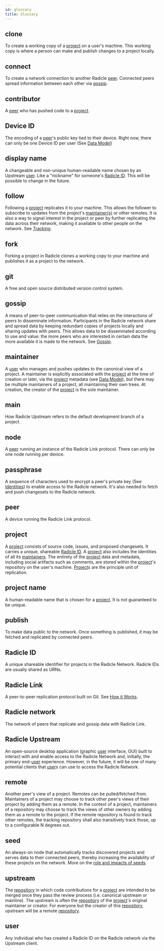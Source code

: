 ```yaml
---
id: glossary
title: Glossary
---
```


## clone
To create a working copy of a [project][pr] on a user's machine. This working
copy is where a person can make and publish changes to a project locally.

## connect
To create a network connection to another Radicle [peer][pe]. Connected peers
spread information between each other via [gossip][gp].

## contributor
A [peer][pe] who has pushed code to a [project][pr].

## Device ID
The encoding of a [peer][pr]'s public key tied to their device. Right now, there
can only be one Device ID per user (See [Data Model][hiw-dm])

## display name
A changeable and non-unique human-readable name chosen by an Upstream
[user][us]. Like a "nickname" for someone's [Radicle ID][ri]. This will be
possible to change in the future. 

## follow
Following a [project][pr] replicates it to your machine. This allows the
follower to subscribe to updates from the project's [maintainer(s)][ma] or other
remotes. It is also a way to signal interest in the project or peer by further
replicating the data across their network, making it available to other people
on the network. See [Tracking][hiw-tr].

## fork
Forking a project in Radicle clones a working copy to your machine and publishes
it as a project to the network.

## git
A free and open source distributed version control system.

## gossip
A means of peer-to-peer communication that relies on the interactions of peers
to disseminate information. Participants in the Radicle network share and spread
data by keeping redundant copies of projects locally and sharing updates with
peers. This allows data to be disseminated according to use and value: the more
peers who are interested in certain data the more available it is made to the
network. See [Gossip][hiw-rm].

## maintainer
A [user][us] who manages and pushes updates to the canonical view of a project.
A maintainer is explicitly associated with the [project][pr] at the time of
creation or later, via the [project][pr] metadata (see [Data Model][hiw-dm]),
but there may be multiple maintainers of a project, all maintaining their own
trees. At creation, the creator of the [project][pr] is the sole maintainer.

## main
How Radicle Upstream refers to the default development branch of a project.

## node
A [peer][pr] running an instance of the Radicle Link protocol. There can only be
one node running per device.

## passphrase
A sequence of characters used to encrypt a peer's private key (See
[Identities][hiw-id]) to enable access to the Radicle network. It's also needed
to fetch and push changesets to the Radicle network. 

## peer
A device running the Radicle Link protocol.

## project
A [project][pr] consists of source code, issues, and proposed changesets. It
carries a unique, shareable [Radicle ID][ri]. A [project][pr] also includes the
identities of all its [maintainers][ma]. The entirety of the [project][pr] data
and metadata, including social artifacts such as comments, are stored within the
[project][pr]'s repository on the user's machine. [Project][pr]s are the
principle unit of replication.

## project name
A human-readable name that is chosen for a [project][pe]. It is not guaranteed
to be unique.

## publish
To make data public to the network. Once something is published, it may be
fetched and replicated by connected peers.

## Radicle ID
A unique shareable identifier for projects in the Radicle Network. Radicle IDs
are usually shared as URNs.

## Radicle Link
A peer-to-peer replication protocol built on Git. See [How it Works][hiw].

## Radicle network
The network of peers that replicate and gossip data with Radicle Link.

## Radicle Upstream
An open-source desktop application (graphic [user][us] interface, GUI) built to
interact with and enable access to the Radicle Network and, initially, the
primary end-[user][us] experience. However, in the future, it will be one of
many potential clients that [user][us]s can use to access the Radicle Network.

## remote
Another peer's view of a project. Remotes can be pulled/fetched from.
Maintainers of a project may choose to track other peer's views of their project
by adding them as a remote. In the context of a project, maintainers of a
repository may choose to track the views of other owners by adding them as a
remote to the project. If the remote repository is found to track other remotes,
the tracking repository shall also transitively track those, up to a
configurable N degrees out.

## seed
An always-on node that automatically tracks discovered projects and serves data
to their connected peers, thereby increasing the availability of these projects
on the network. More on the [role and impacts of seeds][rl].

## upstream
The [repository][re] in which code contributions for a [project][pr] are
intended to be merged once they pass the review process (i.e. canonical upstream
or mainline). The upstream is often the [repository][re] of the [project][pr]'s
original maintainer or creator. For everyone but the creator of this
[repository][re], upstream will be a remote [repository][re].

## user
Any individual who has created a Radicle ID on the Radicle network via the
Upstream client.


[br]: #branch
[gp]: #gossip
[ma]: #maintainer
[pe]: #peer
[pr]: #project
[re]: #repository
[ri]: #radicle-id
[us]: #user

[hiw]: how-it-works.md
[hiw-dm]: how-it-works.md/#data-model
[hiw-id]: how-it-works.md/#identities
[hiw-rm]: how-it-works.md/#replication-model
[hiw-tr]: how-it-works.md/#tracking
[hiw-wc]: how-it-works.md/#working-copies

[rl]: https://radicle.xyz/radicle-link.html
